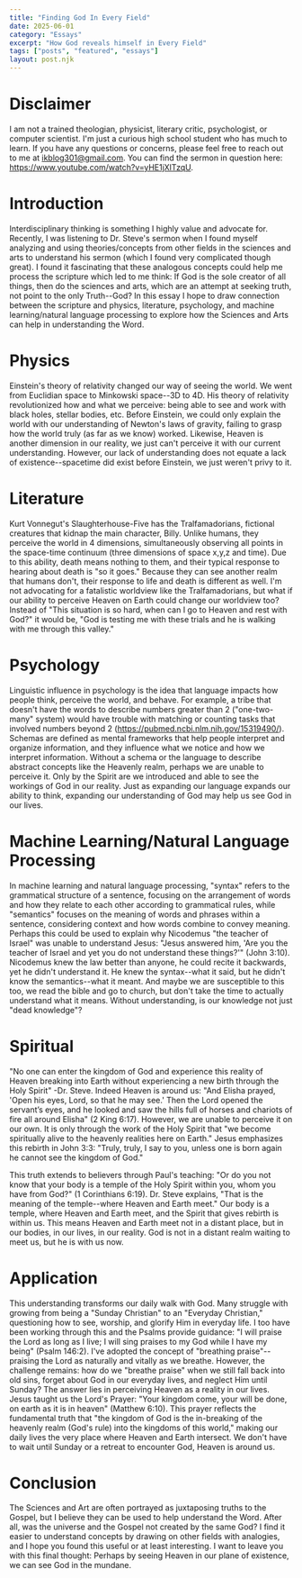 ```yaml
---
title: "Finding God In Every Field"
date: 2025-06-01
category: "Essays"
excerpt: "How God reveals himself in Every Field"
tags: ["posts", "featured", "essays"]
layout: post.njk
---
```



# Disclaimer
I am not a trained theologian, physicist, literary critic, psychologist, or computer scientist. I'm just a curious high school student who has much to learn. If you have any questions or concerns, please feel free to reach out to me at ikblog301@gmail.com. You can find the sermon in question here: https://www.youtube.com/watch?v=yHE1jXlTzqU.

# Introduction
Interdisciplinary thinking is something I highly value and advocate for. Recently, I was listening to Dr. Steve's sermon when I found myself analyzing and using theories/concepts from other fields in the sciences and arts to understand his sermon (which I found very complicated though great). I found it fascinating that these analogous concepts could help me process the scripture which led to me think: If God is the sole creator of all things, then do the sciences and arts, which are an attempt at seeking truth, not point to the only Truth--God? In this essay I hope to draw connection between the scripture and physics, literature, psychology, and machine learning/natural language processing to explore how the Sciences and Arts can help in understanding the Word.

# Physics
Einstein's theory of relativity changed our way of seeing the world. We went from Euclidian space to Minkowski space--3D to 4D. His theory of relativity revolutionized how and what we perceive: being able to see and work with black holes, stellar bodies, etc. Before Einstein, we could only explain the world with our understanding of Newton's laws of gravity, failing to grasp how the world truly (as far as we know) worked. Likewise, Heaven is another dimension in our reality, we just can't perceive it with our current understanding. However, our lack of understanding does not equate a lack of existence--spacetime did exist before Einstein, we just weren't privy to it. 

# Literature
Kurt Vonnegut's Slaughterhouse-Five has the Tralfamadorians, fictional creatures that kidnap the main character, Billy. Unlike humans, they perceive the world in 4 dimensions, simultaneously observing all points in the space-time continuum (three dimensions of space x,y,z and time). Due to this ability, death means nothing to them, and their typical response to hearing about death is "so it goes." Because they can see another realm that humans don't, their response to life and death is different as well. I'm not advocating for a fatalistic worldview like the Tralfamadorians, but what if our ability to perceive Heaven on Earth could change our worldview too? Instead of "This situation is so hard, when can I go to Heaven and rest with God?" it would be, "God is testing me with these trials and he is walking with me through this valley."

# Psychology
Linguistic influence in psychology is the idea that language impacts how people think, perceive the world, and behave. For example, a tribe that doesn't have the words to describe numbers greater than 2 ("one-two-many" system) would have trouble with matching or counting tasks that involved numbers beyond 2 (https://pubmed.ncbi.nlm.nih.gov/15319490/). Schemas are defined as mental frameworks that help people interpret and organize information, and they influence what we notice and how we interpret information. Without a schema or the language to describe abstract concepts like the Heavenly realm, perhaps we are unable to perceive it. Only by the Spirit are we introduced and able to see the workings of God in our reality. Just as expanding our language expands our ability to think, expanding our understanding of God may help us see God in our lives.

# Machine Learning/Natural Language Processing
In machine learning and natural language processing, "syntax" refers to the grammatical structure of a sentence, focusing on the arrangement of words and how they relate to each other according to grammatical rules, while "semantics" focuses on the meaning of words and phrases within a sentence, considering context and how words combine to convey meaning. Perhaps this could be used to explain why Nicodemus "the teacher of Israel" was unable to understand Jesus: "Jesus answered him, 'Are you the teacher of Israel and yet you do not understand these things?'" (John 3:10). Nicodemus knew the law better than anyone, he could recite it backwards, yet he didn't understand it. He knew the syntax--what it said, but he didn't know the semantics--what it meant. And maybe we are susceptible to this too, we read the bible and go to church, but don't take the time to actually understand what it means. Without understanding, is our knowledge not just "dead knowledge"?

# Spiritual
"No one can enter the kingdom of God and experience this reality of Heaven breaking into Earth without experiencing a new birth through the Holy Spirit" -Dr. Steve. Indeed Heaven is around us: "And Elisha prayed, 'Open his eyes, Lord, so that he may see.' Then the Lord opened the servant’s eyes, and he looked and saw the hills full of horses and chariots of fire all around Elisha" (2 King 6:17). However, we are unable to perceive it on our own. It is only through the work of the Holy Spirit that "we become spiritually alive to the heavenly realities here on Earth." Jesus emphasizes this rebirth in John 3:3: "Truly, truly, I say to you, unless one is born again he cannot see the kingdom of God."

This truth extends to believers through Paul's teaching: "Or do you not know that your body is a temple of the Holy Spirit within you, whom you have from God?" (1 Corinthians 6:19). Dr. Steve explains, "That is the meaning of the temple--where Heaven and Earth meet." Our body is a temple, where Heaven and Earth  meet, and the Spirit that gives rebirth is within us. This means Heaven and Earth meet not in a distant place, but in our bodies, in our lives, in our reality. God is not in a distant realm waiting to meet us, but he is with us now.

# Application
This understanding transforms our daily walk with God. Many struggle with growing from being a "Sunday Christian" to an "Everyday Christian," questioning how to see, worship, and glorify Him in everyday life. I too have been working through this and the Psalms provide guidance: "I will praise the Lord as long as I live; I will sing praises to my God while I have my being" (Psalm 146:2). I've adopted the concept of "breathing praise"--praising the Lord as naturally and vitally as we breathe. However, the challenge remains: how do we "breathe praise" when we still fall back into old sins, forget about God in our everyday lives, and neglect Him until Sunday? The answer lies in perceiving Heaven as a reality in our lives. Jesus taught us the Lord's Prayer: "Your kingdom come, your will be done, on earth as it is in heaven" (Matthew 6:10). This prayer reflects the fundamental truth that "the kingdom of God is the in-breaking of the heavenly realm (God's rule) into the kingdoms of this world," making our daily lives the very place where Heaven and Earth intersect. We don't have to wait until Sunday or a retreat to encounter God, Heaven is around us.

# Conclusion
The Sciences and Art are often portrayed as juxtaposing truths to the Gospel, but I believe they can be used to help understand the Word. After all, was the universe and the Gospel not created by the same God? I find it easier to understand concepts by drawing on other fields with analogies, and I hope you found this useful or at least interesting. I want to leave you with this final thought: Perhaps by seeing Heaven in our plane of existence, we can see God in the mundane.